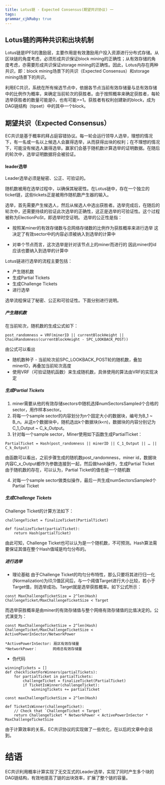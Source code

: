 ```yaml
---
title: Lotus链 - Expected Consensus(期望共识协议) 一
tags: 
grammar_cjkRuby: true
---
```


## Lotus链的两种共识和出块机制
Lotus链是IPFS的激励层，主要作用是有效激励用户投入资源进行分布式存储。从区块链的角度考虑，必须形成共识保证block mining的正确性；从有效存储的角度考虑，亦需要形成共识保证storage mining的正确性。因此，Lotus内存在两种共识，即：block mining场景下的共识（Expected Consensus）和storage mining场景下的共识。

利用EC共识，系统在所有候选节点中，依据各节点当前有效存储量与总有效存储中的比例作为概率，来确定当前轮次的获胜者。由于按照概率来确定获胜者，每轮选举获胜者的数量可能是0，也有可能>=1。获胜者有权利创建新的block，成为DAG链结构（tipset）中的其中一个block。

## 期望共识（Expected Consensus）
EC共识是基于概率的拜占庭容错协议。每一轮会运行领导人选举，理想的情况下，有一名或一名以上候选人会赢得选举，从而获得出块的权利；在不理想的情况下，可能没有候选人赢得选举。赢家们会基于随机数计算选举的证明数据。在随后的轮次中，选举证明数据将会被验证。

#### leader选举
Leader选举必须是秘密、公正、可验证的。

随机数被用在选举过程中，以确保其秘密性。在Lotus链中，存在一个独立的ticket链，这些tickets正是被用作随机数产生器的输入。

选举，首先需要产生候选人，然后从候选人中选出获胜者。选举完成后，在随后的轮次中，还需要持续的验证此次选举的正确性，这正是选举的可验证性。这个过程被称为ElectionPoSt，即选举时空证明。
选举的公正性是指：
- 按照某miner的有效存储数与总网络存储数的比例作为获胜概率来进行选举
  这决定了有效sector中的内容必须被纳入到选举的计算中

- 对单个节点而言，这次选举是针对该节点上的miner而进行的
  因此miner的id应该也要纳入到选举的计算中 

Lotus链进行选举的流程主要包括：
- 产生随机数
- 生成Partial Tickets
- 生成Challenge Tickets
- 进行选举

选举流程保证了秘密、公正和可验证性。下面分别进行说明。

##### 产生随机数
在当前轮次，随机数的生成公式如下：
```
post_randomness = VRF(minerID || currentBlockHeight || ChainRandomness(currentBlockHeight - SPC_LOOKBACK_POST))
```
由公式可以看出
- 随机数种子 - 当前轮次前SPC_LOOKBACK_POST轮的随机数，叠加minerID，再叠加当前轮次高度
- 使用VRF（可验证随机函数）来生成随机数，具体使用的算法由VRF的实现决定

##### 生成Partial Tickets
1. miner需要从他的有效存储sectors中随机选择numSectorsSampled个合格的sector，用作样本sector。
2. 将每一个sample sector的内容划分为n个固定大小的数据块，编号为B_1 ~ B_n。从这n个数据块中，随机选出k个数据块(k<n)，数据块的内容分别记为C_1_Output ~ C_k_Output。
3. 针对每一个sample sector，Miner使用如下函数生成PartialTicket：
```
PartialTicket = Hash(post_randomness || minerID || C_1_Output || … || C_k_Output)
```
由函数可以看出，之前步骤生成的随机数post_randomness，miner id，数据块内容C_x_Output都作为参数连接到一起，然后做hash操作，生成Partial Ticket
由于随机数的存在，可以认为，Partial Ticket的值也是一个随机数

4. 对每一个sample sector做类似操作，最后一共生成numSectorsSampled个Partial Ticket

##### 生成Challenge Tickets

Challenge Ticket的计算方法如下：
```
challengeTicket = finalizeTicket(PartialTicket) 

def finalizeTicket(partialTicket):
    return Hash(partialTicket)
```
由此可知，Challenge Ticket也可以认为是一个随机数，不可预测。Hash算法需要保证其值在整个Hash值域是均匀分布的。

##### 进行选举
- 理论基础
由于Challenge Ticket的均匀分布特性，那么只要将其进行归一化(Normalization)为(0,1)值区间后，与一个阈值Target进行大小比较，若小于Target值，则选举成功。Target就是选举获胜概率。如下公式所示：
```
const MaxChallengeTicketSize = 2^len(Hash)
ChallengeTicket/MaxChallengeTicketSize < Target
```
而选举获胜概率是由miner的有效存储值与整个网络有效存储值的比值决定的。公式演变为：

```
const MaxChallengeTicketSize = 2^len(Hash)
ChallengeTicket/MaxChallengeTicketSize < ActivePowerInSector/NetworkPower

*ActivePowerInSector: 扇区有效存储量
*NetworkPower：       网络总有效存储量
```

- 伪代码

```
winningTickets = []
def checkTicketForWinners(partialTickets):
    for partialTicket in partialTickets:
        challengeTicket = finalizeTicket(PartialTicket) 
        if TicketIsWinner(challengeTicket):
            winningTickets += partialTicket
			
const maxChallengeTicketSize = 2^len(Hash)

def TicketIsWinner(challengeTicket):
    // Check that `ChallengeTicket < Target`
    return ChallengeTicket * NetworkPower < ActivePowerInSector * MaxChallengeTicketSize
```

由于计算效率的关系，EC共识协议的实现做了一些优化，在以后的文章中会谈到。

# 结语
EC共识利用概率计算实现了无交互式的Leader选举，实现了同时产生多个块的DAG链结构，有效地提高了链的出块效率，扩展了整个链的容量。
